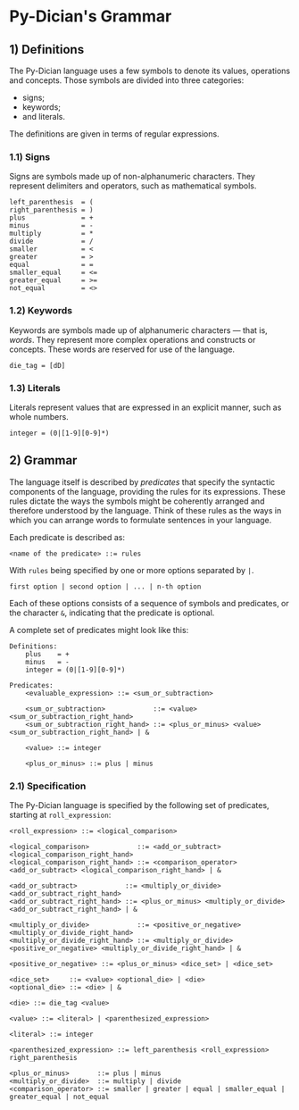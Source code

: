 # Py-Dician's Grammar

## 1) Definitions

The Py-Dician language uses a few symbols to denote its values, operations and concepts. Those symbols are divided into three categories:
- signs;
- keywords;
- and literals.

The definitions are given in terms of regular expressions.

### 1.1) Signs

Signs are symbols made up of non-alphanumeric characters. They represent delimiters and operators, such as mathematical symbols.

```
left_parenthesis  = (
right_parenthesis = )
plus              = +
minus             = -
multiply          = *
divide            = /
smaller           = <
greater           = >
equal             = =
smaller_equal     = <=
greater_equal     = >=
not_equal         = <>
```

### 1.2) Keywords

Keywords are symbols made up of alphanumeric characters — that is, _words_. They represent more complex operations and constructs or concepts. These words are reserved for use of the language.

```
die_tag = [dD]
```

### 1.3) Literals

Literals represent values that are expressed in an explicit manner, such as whole numbers.

```
integer = (0|[1-9][0-9]*)
```

## 2) Grammar

The language itself is described by _predicates_ that specify the syntactic components of the language, providing the rules for its expressions. These rules dictate the ways the symbols might be coherently arranged and therefore understood by the language. Think of these rules as the ways in which you can arrange words to formulate sentences in your language.

Each predicate is described as:

```
<name of the predicate> ::= rules
```

With `rules` being specified by one or more options separated by `|`.

```
first option | second option | ... | n-th option
```

Each of these options consists of a sequence of symbols and predicates, or the character `&`, indicating that the predicate is optional.

A complete set of predicates might look like this:

```
Definitions:
    plus    = +
    minus   = -
    integer = (0|[1-9][0-9]*)

Predicates:
    <evaluable_expression> ::= <sum_or_subtraction>

    <sum_or_subtraction>            ::= <value> <sum_or_subtraction_right_hand>
    <sum_or_subtraction_right_hand> ::= <plus_or_minus> <value> <sum_or_subtraction_right_hand> | &

    <value> ::= integer

    <plus_or_minus> ::= plus | minus
```

### 2.1) Specification

The Py-Dician language is specified by the following set of predicates, starting at `roll_expression`:

```
<roll_expression> ::= <logical_comparison>

<logical_comparison>            ::= <add_or_subtract> <logical_comparison_right_hand>
<logical_comparison_right_hand> ::= <comparison_operator> <add_or_subtract> <logical_comparison_right_hand> | &

<add_or_subtract>            ::= <multiply_or_divide> <add_or_subtract_right_hand>
<add_or_subtract_right_hand> ::= <plus_or_minus> <multiply_or_divide> <add_or_subtract_right_hand> | &

<multiply_or_divide>            ::= <positive_or_negative> <multiply_or_divide_right_hand>
<multiply_or_divide_right_hand> ::= <multiply_or_divide> <positive_or_negative> <multiply_or_divide_right_hand> | &

<positive_or_negative> ::= <plus_or_minus> <dice_set> | <dice_set>

<dice_set>     ::= <value> <optional_die> | <die>
<optional_die> ::= <die> | &

<die> ::= die_tag <value>

<value> ::= <literal> | <parenthesized_expression>

<literal> ::= integer

<parenthesized_expression> ::= left_parenthesis <roll_expression> right_parenthesis

<plus_or_minus>       ::= plus | minus
<multiply_or_divide>  ::= multiply | divide
<comparison_operator> ::= smaller | greater | equal | smaller_equal | greater_equal | not_equal
```
